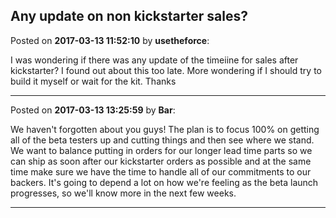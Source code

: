 ## Any update on non kickstarter sales?
Posted on **2017-03-13 11:52:10** by **usetheforce**:

I was wondering if there was any update of the timeiine for sales after kickstarter? I found out about this too late. More wondering if I should try to build it myself or wait for the kit. Thanks

---

Posted on **2017-03-13 13:25:59** by **Bar**:

We haven't forgotten about you guys! The plan is to focus 100% on getting all of the beta testers up and cutting things and then see where we stand. We want to balance putting in orders for our longer lead time parts so we can ship as soon after our kickstarter orders as possible and at the same time make sure we have the time to handle all of our commitments to our backers. It's going to depend a lot on how we're feeling as the beta launch progresses, so we'll know more in the next few weeks.

---

